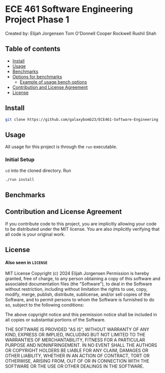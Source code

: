 # ECE 461 Software Engineering Project Phase 1
Created by:
Elijah Jorgensen
Tom O'Donnell
Cooper Rockwell
Rushil Shah

## Table of contents

- [Install](#install)
- [Usage](#usage)
 - [Benchmarks](#benchmarks)
  - [Options for benchmarks](#options-for-benchmarks)
    - [Example of usage bench options](#example-of-usage-bench-options)
- [Contribution and License Agreement](#contribution-and-license-agreement)
- [License](#license)

## Install

``` bash
git clone https://github.com/galaxybomb23/ECE461-Software-Engineering
```

## Usage
All usage for this project is through the `run` executable.
### Initial Setup
`cd` into the cloned directory. Run 
```bash
./run install
```

## Benchmarks

## Contribution and License Agreement
If you contribute code to this project, you are implicitly allowing your code
to be distributed under the MIT license. You are also implicitly verifying that
all code is your original work.

## License
#### Also seen in `LICENSE`
MIT License
Copyright (c) 2024 Elijah Jorgensen
Permission is hereby granted, free of charge, to any person obtaining a copy of this software and associated documentation files (the "Software"), to deal in the Software without restriction, including without limitation the rights to use, copy, modify, merge, publish, distribute, sublicense, and/or sell copies of the Software, and to permit persons to whom the Software is furnished to do so, subject to the following conditions:

The above copyright notice and this permission notice shall be included in all copies or substantial portions of the Software.

THE SOFTWARE IS PROVIDED "AS IS", WITHOUT WARRANTY OF ANY KIND, EXPRESS OR IMPLIED, INCLUDING BUT NOT LIMITED TO THE WARRANTIES OF MERCHANTABILITY, FITNESS FOR A PARTICULAR PURPOSE AND NONINFRINGEMENT. IN NO EVENT SHALL THE AUTHORS OR COPYRIGHT HOLDERS BE LIABLE FOR ANY CLAIM, DAMAGES OR OTHER LIABILITY, WHETHER IN AN ACTION OF CONTRACT, TORT OR OTHERWISE, ARISING FROM, OUT OF OR IN CONNECTION WITH THE SOFTWARE OR THE USE OR OTHER DEALINGS IN THE SOFTWARE.